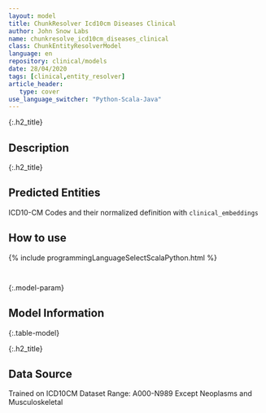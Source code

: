 ```yaml
---
layout: model
title: ChunkResolver Icd10cm Diseases Clinical
author: John Snow Labs
name: chunkresolve_icd10cm_diseases_clinical
class: ChunkEntityResolverModel
language: en
repository: clinical/models
date: 28/04/2020
tags: [clinical,entity_resolver]
article_header:
   type: cover
use_language_switcher: "Python-Scala-Java"
---
```


{:.h2_title}
## Description 


 {:.h2_title}
## Predicted Entities
ICD10-CM Codes and their normalized definition with `clinical_embeddings` 



## How to use 
<div class="tabs-box" markdown="1">

{% include programmingLanguageSelectScalaPython.html %}

```python

```

```scala

```
</div>



{:.model-param}
## Model Information
{:.table-model}





{:.h2_title}
## Data Source
Trained on ICD10CM Dataset Range: A000-N989 Except Neoplasms and Musculoskeletal

